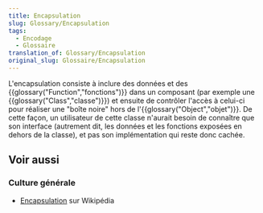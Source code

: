 ```yaml
---
title: Encapsulation
slug: Glossary/Encapsulation
tags:
  - Encodage
  - Glossaire
translation_of: Glossary/Encapsulation
original_slug: Glossaire/Encapsulation
---
```

L'encapsulation consiste à inclure des données et des {{glossary("Function","fonctions")}} dans un composant (par exemple une {{glossary("Class","classe")}}) et ensuite de contrôler l'accès à celui-ci pour réaliser une "boîte noire" hors de l'{{glossary("Object","objet")}}. De cette façon, un utilisateur de cette classe n'aurait besoin de connaître que son interface (autrement dit, les données et les fonctions exposées en dehors de la classe), et pas son implémentation qui reste donc cachée.

## Voir aussi

### Culture générale

- [Encapsulation](<https://fr.wikipedia.org/wiki/Encapsulation_(programmation)>) sur Wikipédia
